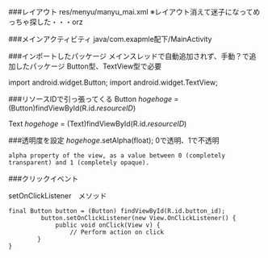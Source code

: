 ###レイアウト
res/menyu/manyu_mai.xml
※レイアウト消えて迷子になってめっちゃ探した・・・orz

###メインアクティビティ
java/com.exapmle配下/MainActivity

###インポートしたパッケージ
メインスレッドで自動追加されず、手動？で追加したパッケージ
Button型、TextView型で必要

import android.widget.Button;
import android.widget.TextView;

###リソースIDで引っ張ってくる
Button _hogehoge_ = (Button)findViewById(R.id._resourceID_)

Text _hogehoge_ = (Text)findViewById(R.id._resourceID_)


###透明度を設定
_hogehoge_.setAlpha(float);
0で透明、1で不透明

```
alpha property of the view, as a value between 0 (completely transparent) and 1 (completely opaque). 
```


###クリックイベント

setOnClickListener　メソッド

```
final Button button = (Button) findViewById(R.id.button_id);
         button.setOnClickListener(new View.OnClickListener() {
             public void onClick(View v) {
                 // Perform action on click
        }
}
```



